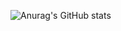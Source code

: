

![Anurag's GitHub stats](https://github-readme-stats.vercel.app/api?username=Nathaandev&show_icons=true&hide=contribs,prs)


